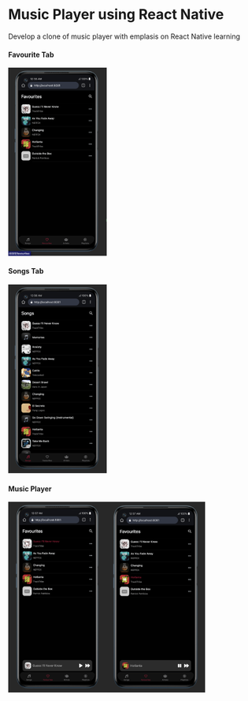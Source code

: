 # Music Player using React Native

Develop a clone of music player with emplasis on React Native learning

#### Favourite Tab

<img src="https://github.com/ashishgopalhattimare/music-player/blob/main/assets/demo/favourites_screen.png" alt="favourites screen" width="200" />

#### Songs Tab

<img src="https://github.com/ashishgopalhattimare/music-player/blob/main/assets/demo/songs_screen.png" alt="songs screen" width="200" />

#### Music Player

<div style="display:flex">
  <img src="https://github.com/ashishgopalhattimare/music-player/blob/main/assets/demo/play_music.png" alt="play music screen" width="200" />

  <img src="https://github.com/ashishgopalhattimare/music-player/blob/main/assets/demo/pause_music.png" alt="pause music screen" width="200" />
</div>

